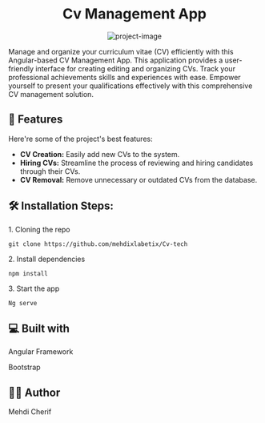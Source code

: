 <h1 align="center" id="title">Cv Management App</h1>

<p align="center"><img src="https://socialify.git.ci/mehdixlabetix/Cv-tech/image?description=1&amp;language=1&amp;name=1&amp;owner=1&amp;pattern=Diagonal%20Stripes&amp;theme=Auto" alt="project-image"></p>

<p id="description">Manage and organize your curriculum vitae (CV) efficiently with this Angular-based CV Management App. This application provides a user-friendly interface for creating editing and organizing CVs. Track your professional achievements skills and experiences with ease. Empower yourself to present your qualifications effectively with this comprehensive CV management solution.</p>



<h2>🧐 Features</h2>

Here're some of the project's best features:

- **CV Creation:** Easily add new CVs to the system.
- **Hiring CVs:** Streamline the process of reviewing and hiring candidates through their CVs.
- **CV Removal:** Remove unnecessary or outdated CVs from the database.

<h2>🛠️ Installation Steps:</h2>

<p>1. Cloning the repo</p>

```
git clone https://github.com/mehdixlabetix/Cv-tech
```

<p>2. Install dependencies</p>

```
npm install
```

<p>3. Start the app</p>

```
Ng serve
```

<h2>💻 Built with</h2>
<p>Angular Framework</p>
<p>Bootstrap</p>


<h2>🙋‍♂️ Author</h2>
<p>Mehdi Cherif</p>


